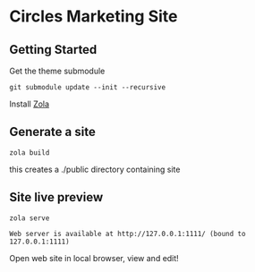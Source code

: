 # Circles Marketing Site

## Getting Started

Get the theme submodule

`git submodule update --init --recursive`

Install [Zola](https://www.getzola.org/documentation/getting-started/installation/https://www.getzola.org/documentation/getting-started/installation/)

## Generate a site

`zola build`

this creates a ./public directory containing site

## Site live preview

`zola serve`

`Web server is available at http://127.0.0.1:1111/ (bound to 127.0.0.1:1111)`

Open web site in local browser, view and edit!

